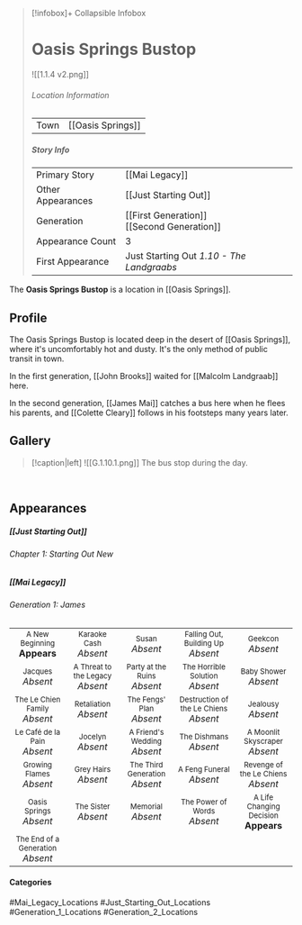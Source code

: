 > [!infobox]+ Collapsible Infobox
> # Oasis Springs Bustop
> ![[1.1.4 v2.png]] 
> ###### Location Information
> |  |  | 
> | ---- | ---- | 
> | Town | [[Oasis Springs]] | 
> 
> ##### Story Info
> |  |  | 
> | ---- | ---- | 
> | Primary Story | [[Mai Legacy]] | 
> | Other Appearances | [[Just Starting Out]]|
> | Generation | [[First Generation]]<br>[[Second Generation]]|
> | Appearance Count | 3 | 
> | First Appearance | Just Starting Out *1.10 - The Landgraabs*

The **Oasis Springs Bustop** is a location in [[Oasis Springs]]. 

## Profile
The Oasis Springs Bustop is located deep in the desert of [[Oasis Springs]], where it's uncomfortably hot and dusty. It's the only method of public transit in town.

In the first generation, [[John Brooks]] waited for [[Malcolm Landgraab]] here.

In the second generation, [[James Mai]] catches a bus here when he flees his parents, and [[Colette Cleary]] follows in his footsteps many years later.

## Gallery

> [!caption|left]
> ![[G.1.10.1.png]] 
> The bus stop during the day.

<br style="clear:both; margin: 0; padding: 0" />

## Appearances
##### [[Just Starting Out]]
###### Chapter 1: Starting Out New

##### [[Mai Legacy]]
###### Generation 1: James
|                                                                       |     |     |     |     |
| --------------------------------------------------------------------- | --- | --- | --- | --- |
| <center><font size=2>A New Beginning<br><font size=3>**Appears**  | <center><font size=2>Karaoke Cash<br><font size=3>*Absent* | <center><font size=2>Susan<br><font size=3>*Absent* | <center><font size=2>Falling Out, Building Up<br><font size=3>*Absent*| <center><font size=2>Geekcon<br><font size=3>*Absent* |
| <center><font size=2>Jacques<br><font size=3>*Absent*  | <center><font size=2>A Threat to the Legacy<br><font size=3>*Absent* | <center><font size=2>Party at the Ruins<br><font size=3>*Absent* | <center><font size=2>The Horrible Solution<br><font size=3>*Absent*| <center><font size=2>Baby Shower<br><font size=3>*Absent*|
| <center><font size=2>The Le Chien Family<br><font size=3>*Absent*  | <center><font size=2>Retaliation<br><font size=3>*Absent*| <center><font size=2>The Fengs' Plan<br><font size=3>*Absent* | <center><font size=2>Destruction of the Le Chiens<br><font size=3>*Absent*| <center><font size=2>Jealousy<br><font size=3>*Absent* |
| <center><font size=2>Le Café de la Pain<br><font size=3>*Absent*  | <center><font size=2>Jocelyn<br><font size=3>*Absent* | <center><font size=2>A Friend's Wedding<br><font size=3>*Absent* | <center><font size=2>The Dishmans<br><font size=3>*Absent* | <center><font size=2>A Moonlit Skyscraper<br><font size=3>*Absent* |
| <center><font size=2>Growing Flames<br><font size=3>*Absent* | <center><font size=2>Grey Hairs<br><font size=3>*Absent*  | <center><font size=2>The Third Generation<br><font size=3>*Absent* | <center><font size=2>A Feng Funeral<br><font size=3>*Absent* | <center><font size=2>Revenge of the Le Chiens<br><font size=3>*Absent*|
| <center><font size=2>Oasis Springs<br><font size=3>*Absent*  | <center><font size=2>The Sister<br><font size=3>*Absent*| <center><font size=2>Memorial<br><font size=3>*Absent* | <center><font size=2>The Power of Words<br><font size=3>*Absent*| <center><font size=2>A Life Changing Decision<br><font size=3>**Appears** |
| <center><font size=2>The End of a Generation<br><font size=3>*Absent*  |

#### Categories
#Mai_Legacy_Locations #Just_Starting_Out_Locations #Generation_1_Locations #Generation_2_Locations 